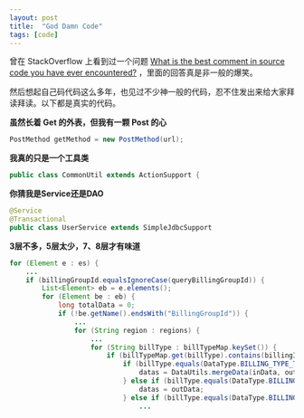 ```yaml
---
layout: post
title:  "God Damn Code"
tags: [code]
---
```


曾在 StackOverflow 上看到过一个问题 [What is the best comment in source code you have ever encountered?](http://stackoverflow.com/questions/184618/what-is-the-best-comment-in-source-code-you-have-ever-encountered) ，里面的回答真是非一般的爆笑。

然后想起自己码代码这么多年，也见过不少神一般的代码，忍不住发出来给大家拜读拜读。以下都是真实的代码。

**虽然长着 Get 的外表，但我有一颗 Post 的心**

```java
PostMethod getMethod = new PostMethod(url);
```

**我真的只是一个工具类**

```java
public class CommonUtil extends ActionSupport {
```

**你猜我是Service还是DAO**

```java
@Service
@Transactional
public class UserService extends SimpleJdbcSupport
```

**3层不多，5层太少，7、8层才有味道**

```java
for (Element e : es) {
    ...
    if (billingGroupId.equalsIgnoreCase(queryBillingGroupId)) {
        List<Element> eb = e.elements();
        for (Element be : eb) {
            long totalData = 0;
            if (!be.getName().endsWith("BillingGroupId")) {
                ...
                for (String region : regions) {
                    ...
                    for (String billType : billTypeMap.keySet()) {
                        if (billTypeMap.get(billType).contains(billingId)) {
                            if (billType.equals(DataType.BILLING_TYPE_TOTAL)) {
                                datas = DataUtils.mergeData(inData, outData);
                            } else if (billType.equals(DataType.BILLING_TYPE_OUT)) {
                                datas = outData;
                            } else if (billType.equals(DataType.BILLING_TYPE_IN)) {
                                ...
```
